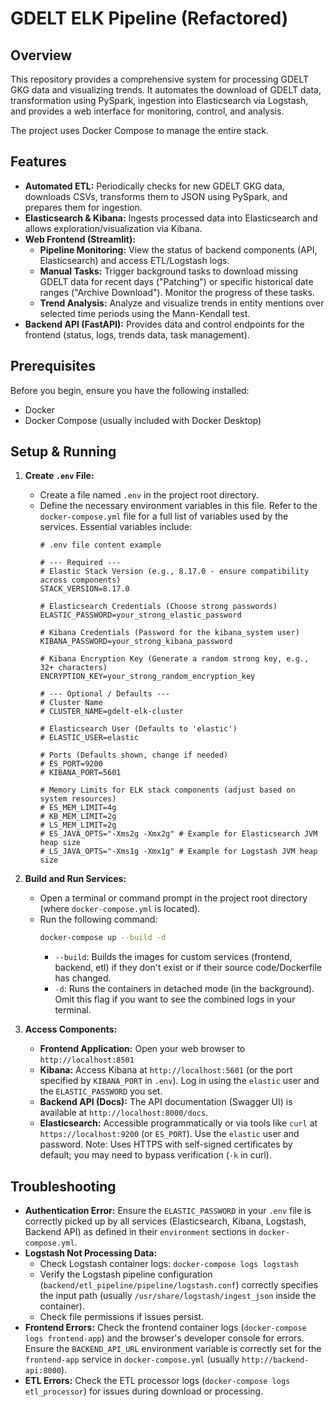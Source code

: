 # GDELT ELK Pipeline (Refactored)

## Overview

This repository provides a comprehensive system for processing GDELT GKG data and visualizing trends. It automates the download of GDELT data, transformation using PySpark, ingestion into Elasticsearch via Logstash, and provides a web interface for monitoring, control, and analysis.

The project uses Docker Compose to manage the entire stack.

## Features

* **Automated ETL:** Periodically checks for new GDELT GKG data, downloads CSVs, transforms them to JSON using PySpark, and prepares them for ingestion.
* **Elasticsearch & Kibana:** Ingests processed data into Elasticsearch and allows exploration/visualization via Kibana.
* **Web Frontend (Streamlit):**
    * **Pipeline Monitoring:** View the status of backend components (API, Elasticsearch) and access ETL/Logstash logs.
    * **Manual Tasks:** Trigger background tasks to download missing GDELT data for recent days ("Patching") or specific historical date ranges ("Archive Download"). Monitor the progress of these tasks.
    * **Trend Analysis:** Analyze and visualize trends in entity mentions over selected time periods using the Mann-Kendall test.
* **Backend API (FastAPI):** Provides data and control endpoints for the frontend (status, logs, trends data, task management).

## Prerequisites

Before you begin, ensure you have the following installed:

* Docker
* Docker Compose (usually included with Docker Desktop)

## Setup & Running

1.  **Create `.env` File:**
    * Create a file named `.env` in the project root directory.
    * Define the necessary environment variables in this file. Refer to the `docker-compose.yml` file for a full list of variables used by the services. Essential variables include:
        ```dotenv
        # .env file content example

        # --- Required ---
        # Elastic Stack Version (e.g., 8.17.0 - ensure compatibility across components)
        STACK_VERSION=8.17.0

        # Elasticsearch Credentials (Choose strong passwords)
        ELASTIC_PASSWORD=your_strong_elastic_password

        # Kibana Credentials (Password for the kibana_system user)
        KIBANA_PASSWORD=your_strong_kibana_password

        # Kibana Encryption Key (Generate a random strong key, e.g., 32+ characters)
        ENCRYPTION_KEY=your_strong_random_encryption_key

        # --- Optional / Defaults ---
        # Cluster Name
        # CLUSTER_NAME=gdelt-elk-cluster

        # Elasticsearch User (Defaults to 'elastic')
        # ELASTIC_USER=elastic

        # Ports (Defaults shown, change if needed)
        # ES_PORT=9200
        # KIBANA_PORT=5601

        # Memory Limits for ELK stack components (adjust based on system resources)
        # ES_MEM_LIMIT=4g
        # KB_MEM_LIMIT=2g
        # LS_MEM_LIMIT=2g
        # ES_JAVA_OPTS="-Xms2g -Xmx2g" # Example for Elasticsearch JVM heap size
        # LS_JAVA_OPTS="-Xms1g -Xmx1g" # Example for Logstash JVM heap size
        ```

2.  **Build and Run Services:**
    * Open a terminal or command prompt in the project root directory (where `docker-compose.yml` is located).
    * Run the following command:
        ```bash
        docker-compose up --build -d
        ```
        * `--build`: Builds the images for custom services (frontend, backend, etl) if they don't exist or if their source code/Dockerfile has changed.
        * `-d`: Runs the containers in detached mode (in the background). Omit this flag if you want to see the combined logs in your terminal.

3.  **Access Components:**
    * **Frontend Application:** Open your web browser to `http://localhost:8501`
    * **Kibana:** Access Kibana at `http://localhost:5601` (or the port specified by `KIBANA_PORT` in `.env`). Log in using the `elastic` user and the `ELASTIC_PASSWORD` you set.
    * **Backend API (Docs):** The API documentation (Swagger UI) is available at `http://localhost:8000/docs`.
    * **Elasticsearch:** Accessible programmatically or via tools like `curl` at `https://localhost:9200` (or `ES_PORT`). Use the `elastic` user and password. Note: Uses HTTPS with self-signed certificates by default; you may need to bypass verification (`-k` in curl).

## Troubleshooting

* **Authentication Error:** Ensure the `ELASTIC_PASSWORD` in your `.env` file is correctly picked up by all services (Elasticsearch, Kibana, Logstash, Backend API) as defined in their `environment` sections in `docker-compose.yml`.
* **Logstash Not Processing Data:**
    * Check Logstash container logs: `docker-compose logs logstash`
    * Verify the Logstash pipeline configuration (`backend/etl_pipeline/pipeline/logstash.conf`) correctly specifies the input path (usually `/usr/share/logstash/ingest_json` inside the container).
    * Check file permissions if issues persist.
* **Frontend Errors:** Check the frontend container logs (`docker-compose logs frontend-app`) and the browser's developer console for errors. Ensure the `BACKEND_API_URL` environment variable is correctly set for the `frontend-app` service in `docker-compose.yml` (usually `http://backend-api:8000`).
* **ETL Errors:** Check the ETL processor logs (`docker-compose logs etl_processor`) for issues during download or processing.